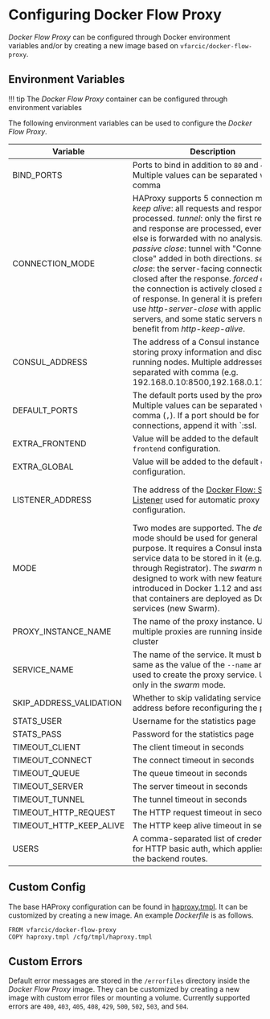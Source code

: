 # Configuring Docker Flow Proxy

*Docker Flow Proxy* can be configured through Docker environment variables and/or by creating a new image based on `vfarcic/docker-flow-proxy`.

## Environment Variables

!!! tip
	The *Docker Flow Proxy* container can be configured through environment variables

The following environment variables can be used to configure the *Docker Flow Proxy*.

|Variable           |Description                                               |Required|Default|Example|
|-------------------|----------------------------------------------------------|--------|-------|-------|
|BIND_PORTS         |Ports to bind in addition to `80` and `443`. Multiple values can be separated with comma|No| |8085, 8086|
|CONNECTION_MODE    |HAProxy supports 5 connection modes. *keep alive*: all requests and responses are processed. *tunnel*: only the first request and response are processed, everything else is forwarded with no analysis. *passive close*: tunnel with "Connection: close" added in both directions. *server close*: the server-facing connection is closed after the response. *forced close*: the connection is actively closed after end of response. In general it is preferred to use *http-server-close* with application servers, and some static servers might benefit from *http-keep-alive*.|No|http-server-close|http-keep-alive|
|CONSUL_ADDRESS     |The address of a Consul instance used for storing proxy information and discovering running nodes.  Multiple addresses can be separated with comma (e.g. 192.168.0.10:8500,192.168.0.11:8500).|Only in the *default* mode| |192.168.0.10:8500|
|DEFAULT_PORTS      |The default ports used by the proxy. Multiple values can be separated with comma (`,`). If a port should be for SSL connections, append it with `:ssl.|No|80,443:ssl| |
|EXTRA_FRONTEND     |Value will be added to the default `frontend` configuration.|No    | | |
|EXTRA_GLOBAL       |Value will be added to the default `global` configuration.|No      | | |
|LISTENER_ADDRESS   |The address of the [Docker Flow: Swarm Listener](https://github.com/vfarcic/docker-flow-swarm-listener) used for automatic proxy configuration.|Only in the *swarm* mode| |swarm-listener|
|MODE               |Two modes are supported. The *default* mode should be used for general purpose. It requires a Consul instance and service data to be stored in it (e.g. through Registrator). The *swarm* mode is designed to work with new features introduced in Docker 1.12 and assumes that containers are deployed as Docker services (new Swarm).|No      |default|swarm|
|PROXY_INSTANCE_NAME|The name of the proxy instance. Useful if multiple proxies are running inside a cluster|No|docker-flow|docker-flow|
|SERVICE_NAME       |The name of the service. It must be the same as the value of the `--name` argument used to create the proxy service. Used only in the *swarm* mode.|No|proxy|my-proxy|
|SKIP_ADDRESS_VALIDATION|Whether to skip validating service address before reconfiguring the proxy.|No|false|true|
|STATS_USER         |Username for the statistics page                          |No      |admin  |my-user|
|STATS_PASS         |Password for the statistics page                          |No      |admin  |my-pass|
|TIMEOUT_CLIENT     |The client timeout in seconds                             |No      |20     |5      |
|TIMEOUT_CONNECT    |The connect timeout in seconds                            |No      |5      |3      |
|TIMEOUT_QUEUE      |The queue timeout in seconds                              |No      |30     |10     |
|TIMEOUT_SERVER     |The server timeout in seconds                             |No      |20     |5      |
|TIMEOUT_TUNNEL     |The tunnel timeout in seconds                             |No      |3600   |1800   |
|TIMEOUT_HTTP_REQUEST|The HTTP request timeout in seconds                      |No      |5      |3      |
|TIMEOUT_HTTP_KEEP_ALIVE|The HTTP keep alive timeout in seconds                |No      |15     |10     |
|USERS              |A comma-separated list of credentials(<user>:<pass>) for HTTP basic auth, which applies to all the backend routes.|No| |user1:pass1, user2:pass2|

## Custom Config

The base HAProxy configuration can be found in [haproxy.tmpl](haproxy.tmpl). It can be customized by creating a new image. An example *Dockerfile* is as follows.

```
FROM vfarcic/docker-flow-proxy
COPY haproxy.tmpl /cfg/tmpl/haproxy.tmpl
```

## Custom Errors

Default error messages are stored in the `/errorfiles` directory inside the *Docker Flow Proxy* image. They can be customized by creating a new image with custom error files or mounting a volume. Currently supported errors are `400`, `403`, `405`, `408`, `429`, `500`, `502`, `503`, and `504`.
